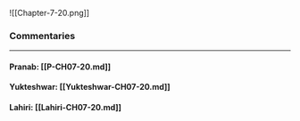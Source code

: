 ![[Chapter-7-20.png]]

### Commentaries

---

#### Pranab: [[P-CH07-20.md]]

#### Yukteshwar: [[Yukteshwar-CH07-20.md]]

#### Lahiri: [[Lahiri-CH07-20.md]]
